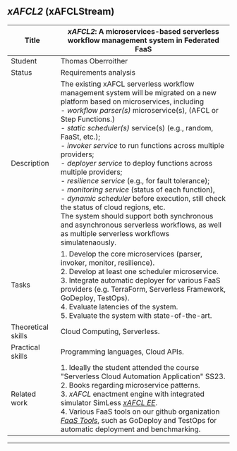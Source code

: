 ## *xAFCL2* (xAFCLStream)

| Title | ***xAFCL2*: A microservices-based serverless workflow management system in Federated FaaS** |
| ----- | ----- | 
| Student | Thomas Oberroither | 
| Status | Requirements analysis | 
| Description |  The existing xAFCL serverless workflow management system will be migrated on a new platform based on microservices, including <br> - *workflow parser(s)* microservice(s), (AFCL or Step Functions.) <br> - *static scheduler(s)* service(s) (e.g., random, FaaSt, etc.); <br> - *invoker service* to run functions across multiple providers; <br> - *deployer service* to deploy functions across multiple providers; <br> - *resilience service* (e.g., for fault tolerance); <br> - *monitoring service* (status of each function), <br> - *dynamic scheduler* before execution, still check the status of cloud regions, etc. <br> The system should support both synchronous and asynchronous serverless workflows, as well as multiple serverless workflows simulatenaously.   
|Tasks| 1. Develop the core microservices (parser, invoker, monitor, resilience). <br> 2. Develop at least one scheduler microservice. <br> 3. Integrate automatic deployer for various FaaS providers (e.g. TerraForm, Serverless Framework, GoDeploy, TestOps).<br> 4. Evaluate latencies of the system. <br> 5. Evaluate the system with state-of-the-art.|
| Theoretical skills | Cloud Computing, Serverless. | 
| Practical skills | Programming languages, Cloud APIs.|
| Related work | 1. Ideally the student attended the course "Serverless Cloud Automation Application" SS23. <br> 2. Books regarding microservice patterns.<br> 3. *xAFCL* enactment engine with integrated simulator SimLess [*xAFCL EE*](https://doi.org/10.1109/TSC.2021.3128137).<br> 4. Various FaaS tools on our github organization [*FaaS Tools*](https://github.com/FaaSTools), such as GoDeploy and TestOps for automatic deployment and benchmarking.|
---
